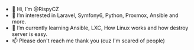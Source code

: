 - 👋 Hi, I’m @RispyCZ
- 👀 I’m interested in Laravel, Symfony6, Python, Proxmox, Ansible and more.
- 🌱 I’m currently learning Ansible, LXC, How Linux works and how destroy server is easy.
- 📫 Please don't reach me thank you (cuz I'm scared of people)

<!---
RispyCZ/RispyCZ is a ✨ special ✨ repository because its `README.md` (this file) appears on your GitHub profile.
You can click the Preview link to take a look at your changes.
--->
